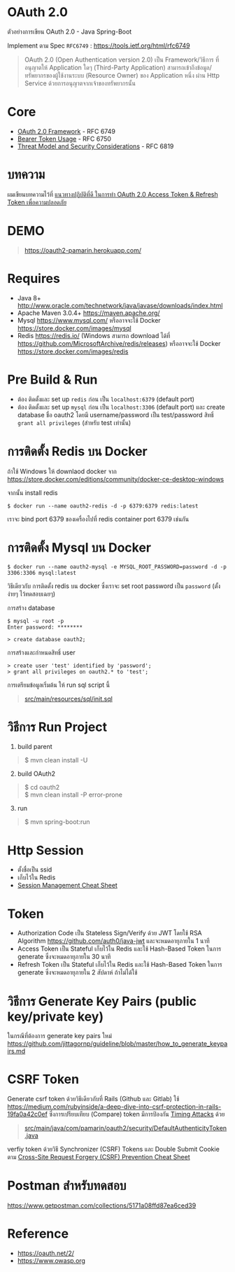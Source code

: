 OAuth 2.0
=================

ตัวอย่างการเขียน OAuth 2.0 - Java Spring-Boot

Implement ตาม Spec `RFC6749` : https://tools.ietf.org/html/rfc6749

> OAuth 2.0 (Open Authentication version 2.0) เป็น Framework/วิธีการ ที่อนุญาตให้ Application ใดๆ (Third-Party Application) สามารถเข้าถึงข้อมูล/ทรัพยากรของผู้ใช้งานระบบ (Resource Owner) ของ Application หนึ่ง ผ่าน Http Service ด้วยการอนุญาตจากเจ้าของทรัพยากรนั้น  

# Core

- [OAuth 2.0 Framework](https://tools.ietf.org/html/rfc6749) - RFC 6749
- [Bearer Token Usage](https://tools.ietf.org/html/rfc6750) - RFC 6750
- [Threat Model and Security Considerations](https://tools.ietf.org/html/rfc6819) - RFC 6819 

# บทความ
ผมเขียนบทความไว้ที่ [แนวทางปฏิบัติที่ดี ในการทำ OAuth 2.0 Access Token & Refresh Token เพื่อความปลอดภัย](https://medium.com/@jittagornp/best-practice-%E0%B9%83%E0%B8%99%E0%B8%81%E0%B8%B2%E0%B8%A3%E0%B8%97%E0%B8%B3-oauth2-access-token-refresh-token-457ae3bee4b7)  

# DEMO

> https://oauth2-pamarin.herokuapp.com/ 

# Requires
- Java 8+ http://www.oracle.com/technetwork/java/javase/downloads/index.html 
- Apache Maven 3.0.4+ https://maven.apache.org/ 
- Mysql https://www.mysql.com/ หรืออาจจะใช้ Docker https://store.docker.com/images/mysql  
- Redis https://redis.io/ (Windows สามารถ download ได้ที่ https://github.com/MicrosoftArchive/redis/releases) หรืออาจจะใช้ Docker https://store.docker.com/images/redis  

# Pre Build & Run

- ต้อง ติดตั้งและ set up `redis` ก่อน เป็น `localhost:6379` (default port)
- ต้อง ติดตั้งและ set up `mysql` ก่อน เป็น `localhost:3306` (default port) และ create database ชื่อ oauth2 โดยมี username/password เป็น test/password สิทธิ์ `grant all privileges` (สำหรับ test เท่านั้น) 

# การติดตั้ง Redis บน Docker
ถ้าใช้ Windows ให้ downlaod docker จาก https://store.docker.com/editions/community/docker-ce-desktop-windows  

จากนั้น install redis 

```shell
$ docker run --name oauth2-redis -d -p 6379:6379 redis:latest
```

เราจะ bind port 6379 ของเครื่องไปที่ redis container port 6379 เช่นกัน   

# การติดตั้ง Mysql บน Docker

```shell
$ docker run --name oauth2-mysql -e MYSQL_ROOT_PASSWORD=password -d -p 3306:3306 mysql:latest
```

วิธีเดียวกับ การติดตั้ง redis บน docker ซึ่งเราจะ set root password เป็น `password` (ตั้งง่ายๆ ไว้ทดสอบเฉยๆ)   

การสร้าง database

```shell
$ mysql -u root -p
Enter password: ********

> create database oauth2;
```
การสร้างและกำหนดสิทธิ์ user

```shell
> create user 'test' identified by 'password';  
> grant all privileges on oauth2.* to 'test';  
```
การเตรียมข้อมูลเริ่มต้น ให้ run sql script นี้  

> [src/main/resources/sql/init.sql](src/main/resources/sql/init.sql)  

# วิธีการ Run Project

1. build parent

> $ mvn clean install -U

2. build OAuth2

> $ cd oauth2  
> $ mvn clean install -P error-prone

3. run
> $ mvn spring-boot:run

# Http Session

- ตั้งชื่อเป็น ssid   
- เก็บไว้ใน Redis  
- [Session Management Cheat Sheet](https://www.owasp.org/index.php/Session_Management_Cheat_Sheet) 

# Token  

- Authorization Code เป็น Stateless Sign/Verify ด้วย JWT โดยใช้ RSA Algorithm https://github.com/auth0/java-jwt และจะหมดอายุภายใน 1 นาที  
- Access Token เป็น Stateful เก็บไว้ใน Redis และใช้ Hash-Based Token ในการ generate ซึ่งจะหมดอายุภายใน 30 นาที
- Refresh Token เป็น Stateful เก็บไว้ใน Redis และใช้ Hash-Based Token ในการ generate ซึ่งจะหมดอายุภายใน 2 สัปดาห์ ถ้าไม่ได้ใช้  

# วิธีการ Generate Key Pairs (public key/private key)
ในกรณีที่ต้องการ generate key pairs ใหม่ https://github.com/jittagornp/guideline/blob/master/how_to_generate_keypairs.md  

# CSRF Token

Generate csrf token ด้วยวิธีเดียวกับที่ Rails (Github และ Gitlab) ใช้ https://medium.com/rubyinside/a-deep-dive-into-csrf-protection-in-rails-19fa0a42c0ef ซึ่งการเปรียบเทียบ (Compare) token มีการป้องกัน [Timing Attacks](https://thisdata.com/blog/timing-attacks-against-string-comparison/) ด้วย 

> [src/main/java/com/pamarin/oauth2/security/DefaultAuthenticityToken.java](src/main/java/com/pamarin/oauth2/security/DefaultAuthenticityToken.java)  

verfiy token ด้วยวิธี Synchronizer (CSRF) Tokens และ Double Submit Cookie ตาม [Cross-Site Request Forgery (CSRF) Prevention Cheat Sheet](https://www.owasp.org/index.php/Cross-Site_Request_Forgery_(CSRF)_Prevention_Cheat_Sheet)  

# Postman สำหรับทดสอบ
https://www.getpostman.com/collections/5171a08ffd87ea6ced39 

# Reference

- https://oauth.net/2/  
- https://www.owasp.org  
